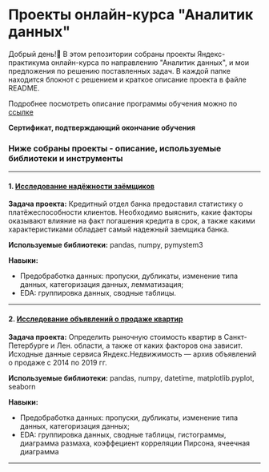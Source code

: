 # Проекты онлайн-курса "Аналитик данных"

Добрый день!:slightly_smiling_face: В этом репозитории собраны проекты Яндекс-практикума онлайн-курса по направлению "Аналитик данных", и мои предложения по решению поставленных задач. В каждой папке находится блокнот с решением и краткое описание проекта в файле README.

Подробнее посмотреть описание программы обучения можно по [ссылке](https://practicum.yandex.ru/data-analyst)

**Сертификат, подтверждающий окончание обучения**

### Ниже собраны проекты - описание, используемые библиотеки и инструменты
-------------------------------------------------------------------------------------------------------------------------------------------------------------------------
#### 1. [Исследование надёжности заёмщиков](https://clck.ru/WiYds)

**Задача проекта:** Кредитный отдел банка предоставил статистику о платёжеспособности клиентов. Необходимо выяснить, какие факторы оказывают влияние на факт погашения кредита в срок, а также какими характеристиками обладает самый надежный заемщика банка. 

**Используемые библиотеки:** pandas, numpy, pymystem3

**Навыки:** 
- Предобработка данных: пропуски, дубликаты, изменение типа данных, категоризация данных, лемматизация;
- EDA: группировка данных, сводные таблицы.

-------------------------------------------------------------------------------------------------------------------------------------------------------------------------
#### 2. [Исследование объявлений о продаже квартир](https://clck.ru/WigF7)

**Задача проекта:** Определить рыночную стоимость квартир в Санкт-Петербурге и Лен. области, а также от каких факторов она зависит. Исходные данные сервиса Яндекс.Недвижимость — архив объявлений о продаже  c 2014 по 2019 гг.

**Используемые библиотеки:** pandas, numpy, datetime, matplotlib.pyplot, seaborn

**Навыки:** 
- Предобработка данных: пропуски, дубликаты, изменение типа данных, категоризация данных;
- EDA: группировка данных, сводные таблицы, гистограммы, диаграмма размаха, коэффециент корреляции Пирсона, ячеечная диаграмма
-------------------------------------------------------------------------------------------------------------------------------------------------------------------------








